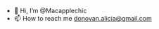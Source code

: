 - 👋 Hi, I’m @Macapplechic
- 📫 How to reach me donovan.alicia@gmail.com

<!---
Macapplechic/Macapplechic is a ✨ special ✨ repository because its `README.md` (this file) appears on your GitHub profile.
You can click the Preview link to take a look at your changes.
--->
